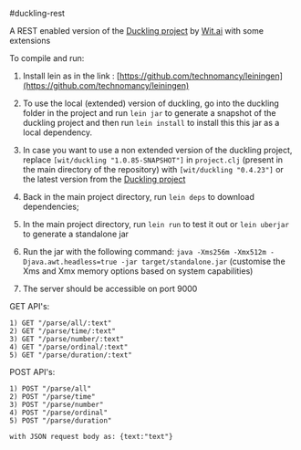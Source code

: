 #duckling-rest

A REST enabled version of the [Duckling project](https://github.com/wit-ai/duckling) by [Wit.ai](https://wit.ai) with some extensions

To compile and run:

  1) Install lein as in the link : [https://github.com/technomancy/leiningen](https://github.com/technomancy/leiningen)

  2) To use the local (extended) version of duckling, go into the duckling folder in the project and run `lein jar` to generate a snapshot of the duckling project and then run `lein install` to install this this jar as a local dependency.
  
  3) In case you want to use a non extended version of the duckling project, replace `[wit/duckling "1.0.85-SNAPSHOT"]` in `project.clj` (present in the main directory of the repository) with `[wit/duckling "0.4.23"]` or the latest version from the [Duckling project](https://github.com/wit-ai/duckling)
  
  4) Back in the main project directory, run `lein deps` to download dependencies;
  
  5) In the main project directory, run `lein run` to test it out or `lein uberjar` to generate a standalone jar
  
  6) Run the jar with the following command: `java -Xms256m -Xmx512m -Djava.awt.headless=true -jar target/standalone.jar` (customise the Xms and Xmx memory options based on system capabilities)
  
  7) The server should be accessible on port 9000

GET API's:
	
	1) GET "/parse/all/:text"
	2) GET "/parse/time/:text"
	3) GET "/parse/number/:text"
	4) GET "/parse/ordinal/:text"
	5) GET "/parse/duration/:text"

POST API's:
	
	1) POST "/parse/all"
	2) POST "/parse/time"
	3) POST "/parse/number"
	4) POST "/parse/ordinal"
	5) POST "/parse/duration"
	
	with JSON request body as: {text:"text"}
	
